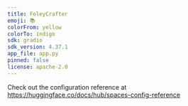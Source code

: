```yaml
---
title: FoleyCrafter
emoji: 📚
colorFrom: yellow
colorTo: indigo
sdk: gradio
sdk_version: 4.37.1
app_file: app.py
pinned: false
license: apache-2.0
---
```


Check out the configuration reference at https://huggingface.co/docs/hub/spaces-config-reference

